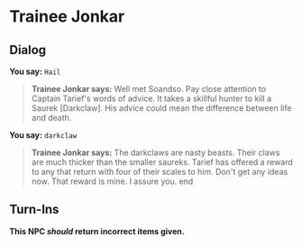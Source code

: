 # Trainee Jonkar


## Dialog

**You say:** `Hail`



>**Trainee Jonkar says:** Well met Soandso. Pay close attention to Captain Tarief's words of advice. It takes a skillful hunter to kill a Saurek [Darkclaw]. His advice could mean the difference between life and death.

**You say:** `darkclaw`



>**Trainee Jonkar says:** The darkclaws are nasty beasts. Their claws are much thicker than the smaller saureks. Tarief has offered a reward to any that return with four of their scales to him. Don't get any ideas now. That reward is mine. I assure you.
end



## Turn-Ins



**This NPC *should* return incorrect items given.**





